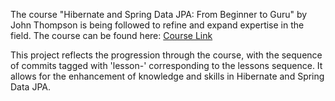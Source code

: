 The course "Hibernate and Spring Data JPA: From Beginner to Guru" by John Thompson is being followed to refine and expand expertise in the field. 
The course can be found here: [Course Link](https://www.udemy.com/course/hibernate-and-spring-data-jpa-beginner-to-guru/?couponCode=24T2MT070225)

This project reflects the progression through the course, with the sequence of commits tagged with 'lesson-<number>' corresponding to the lessons sequence.
It allows for the enhancement of knowledge and skills in Hibernate and Spring Data JPA.

